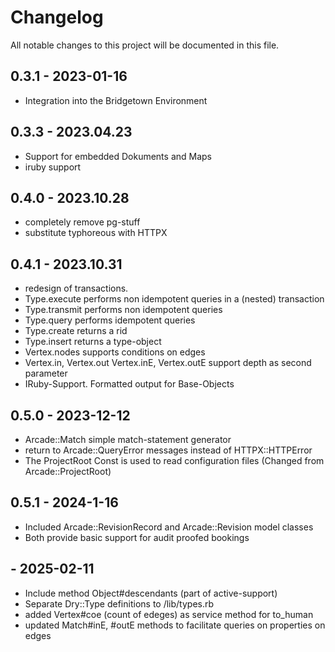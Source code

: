 # Changelog

All notable changes to this project will be documented in this file.



## 0.3.1 - 2023-01-16

- Integration into the Bridgetown Environment 

## 0.3.3 - 2023.04.23
- Support for embedded Dokuments and Maps
- iruby support 

## 0.4.0 - 2023.10.28
- completely remove pg-stuff
- substitute typhoreous with  HTTPX

## 0.4.1 - 2023.10.31
- redesign of transactions. 
- Type.execute performs non idempotent queries  in a (nested) transaction
- Type.transmit performs non idempotent queries 
- Type.query performs idempotent queries 
- Type.create returns a rid
- Type.insert returns a type-object
- Vertex.nodes supports conditions on edges
- Vertex.in, Vertex.out Vertex.inE, Vertex.outE support depth as second parameter
- IRuby-Support. Formatted output for Base-Objects

## 0.5.0 - 2023-12-12
- Arcade::Match simple match-statement generator
- return to Arcade::QueryError messages instead of HTTPX::HTTPError
- The ProjectRoot Const is used to read configuration files (Changed from Arcade::ProjectRoot)

## 0.5.1 - 2024-1-16
- Included Arcade::RevisionRecord and Arcade::Revision model classes
- Both provide basic support for audit proofed bookings
##       - 2025-02-11
- Include method Object#descendants (part of active-support)
- Separate Dry::Type definitions to /lib/types.rb
- added Vertex#coe (count of edeges) as service method for to_human
- updated Match#inE, #outE methods to facilitate queries on properties on edges




